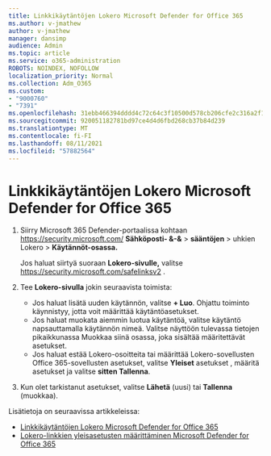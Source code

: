 ```yaml
---
title: Linkkikäytäntöjen Lokero Microsoft Defender for Office 365
ms.author: v-jmathew
author: v-jmathew
manager: dansimp
audience: Admin
ms.topic: article
ms.service: o365-administration
ROBOTS: NOINDEX, NOFOLLOW
localization_priority: Normal
ms.collection: Adm_O365
ms.custom:
- "9000760"
- "7391"
ms.openlocfilehash: 31ebb466394dddd4c72c64c3f10500d578cb206cfe2c316a2f12d9a34bff130d
ms.sourcegitcommit: 920051182781bd97ce4d4d6fbd268cb37b84d239
ms.translationtype: MT
ms.contentlocale: fi-FI
ms.lasthandoff: 08/11/2021
ms.locfileid: "57882564"
---
```

# <a name="set-up-safe-link-policies-in-microsoft-defender-for-office-365"></a>Linkkikäytäntöjen Lokero Microsoft Defender for Office 365

1. Siirry Microsoft 365 Defender-portaalissa kohtaan <https://security.microsoft.com/> **Sähköposti- &-&** \> **sääntöjen** \> uhkien Lokero  \> **Käytännöt-osassa.** 

   Jos haluat siirtyä suoraan **Lokero-sivulle,** valitse <https://security.microsoft.com/safelinksv2> .

2. Tee **Lokero-sivulla** jokin seuraavista toimista:
   - Jos haluat lisätä uuden käytännön, valitse **+ Luo**. Ohjattu toiminto käynnistyy, jotta voit määrittää käytäntöasetukset.
   - Jos haluat muokata aiemmin luotua käytäntöä, valitse käytäntö napsauttamalla käytännön nimeä. Valitse näyttöön tulevassa tietojen  pikaikkunassa Muokkaa siinä osassa, joka sisältää määritettävät asetukset.
   - Jos haluat estää Lokero-osoitteita tai määrittää Lokero-sovellusten Office 365-sovellusten asetukset, valitse **Yleiset** asetukset , määritä asetukset ja valitse **sitten Tallenna**.

3. Kun olet tarkistanut asetukset, valitse **Lähetä** (uusi) tai **Tallenna** (muokkaa).

Lisätietoja on seuraavissa artikkeleissa:

- [Linkkikäytäntöjen Lokero Microsoft Defender for Office 365](https://docs.microsoft.com/microsoft-365/security/office-365-security/set-up-safe-links-policies)
- [Lokero-linkkien yleisasetusten määrittäminen Microsoft Defender for Office 365](https://docs.microsoft.com/microsoft-365/security/office-365-security/configure-global-settings-for-safe-links)
